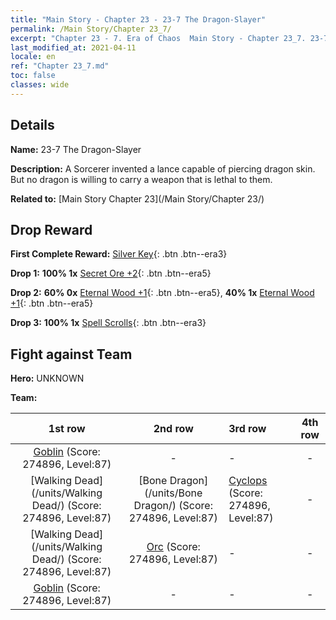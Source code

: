 ```yaml
---
title: "Main Story - Chapter 23 - 23-7 The Dragon-Slayer"
permalink: /Main Story/Chapter 23_7/
excerpt: "Chapter 23 - 7. Era of Chaos  Main Story - Chapter 23_7. 23-7 The Dragon-Slayer"
last_modified_at: 2021-04-11
locale: en
ref: "Chapter 23_7.md"
toc: false
classes: wide
---
```


## Details

 **Name:** 23-7 The Dragon-Slayer

 **Description:** A Sorcerer invented a lance capable of piercing dragon skin. But no dragon is willing to carry a weapon that is lethal to them.

 **Related to:** [Main Story Chapter 23](/Main Story/Chapter 23/)

## Drop Reward

 **First Complete Reward:** [Silver Key](/Items/con_693/){: .btn .btn--era3}

 **Drop 1:** **100% 1x** [Secret Ore +2](/Items/mat_75/){: .btn .btn--era5}

 **Drop 2:** **60% 0x** [Eternal Wood +1](/Items/mat_69/){: .btn .btn--era5}, **40% 1x** [Eternal Wood +1](/Items/mat_69/){: .btn .btn--era5}

 **Drop 3:** **100% 1x** [Spell Scrolls](/Items/con_694/){: .btn .btn--era3}


## Fight against Team
 **Hero:** UNKNOWN

 **Team:**


  | 1st row | 2nd row | 3rd row | 4th row |
  |:----:|:----:|:----|:----:|
  | [Goblin](/units/Goblin/) (Score: 274896, Level:87)  | - | - | - |
  | [Walking Dead](/units/Walking Dead/) (Score: 274896, Level:87)  | [Bone Dragon](/units/Bone Dragon/) (Score: 274896, Level:87)  | [Cyclops](/units/Cyclops/) (Score: 274896, Level:87)  | - |
  | [Walking Dead](/units/Walking Dead/) (Score: 274896, Level:87)  | [Orc](/units/Orc/) (Score: 274896, Level:87)  | - | - |
  | [Goblin](/units/Goblin/) (Score: 274896, Level:87)  | - | - | - |


